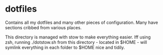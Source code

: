 dotfiles
========

Contains all my dotfiles and many other pieces of configuration. Many have sections cribbed from various places.

This directory is managed with stow to make everything easier. Iff using zsh, running ./dotstow.sh from this directory - located in $HOME - will symlink everything in each folder to $HOME nice and tidily.
